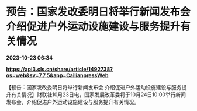 # 预告：国家发改委明日将举行新闻发布会 介绍促进户外运动设施建设与服务提升有关情况

**2023-10-23 06:34**

**https://api3.cls.cn/share/article/1492738?os=web&sv=7.7.5&app=CailianpressWeb**

【预告：国家发改委明日将举行新闻发布会 介绍促进户外运动设施建设与服务提升有关情况】财联社10月23日电，国家发展改革委将于10月24日10:00举行新闻发布会，介绍促进户外运动设施建设与服务提升有关情况。